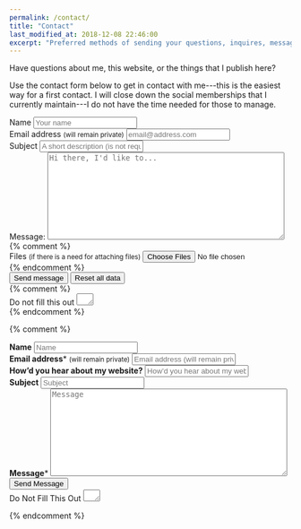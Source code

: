 ```yaml
---
permalink: /contact/
title: "Contact"
last_modified_at: 2018-12-08 22:46:00
excerpt: "Preferred methods of sending your questions, inquires, messages, and love letters to me."
---
```


Have questions about me, this website, or the things that I publish here?

Use the contact form below to get in contact with me---this is the easiest way for a first contact.
I will close down the social memberships that I currently maintain---I do not have the time needed for those to manage.

<form id="contact" name="contact" accept-charset="UTF-8" autocomplete="off" enctype="multipart/form-data" method="POST" novalidate data-netlify="true">
  <div>
    <label id="lblName" for="name">Name
      <input id="name" name="name" type="text" spellcheck="false" maxlength="255" required placeholder="Your name">
    </label>
  </div>
  <div>
    <label id="lblEmail" for="email">Email address <small>(will remain private)</small>
      <input id="email" name="email" type="email" spellcheck="false" maxlength="255" required placeholder="email@address.com">
    </label>
  </div>
  <div>
    <label id="lblSubject" for="subject">Subject
      <input id="subject" name="subject" type="text" spellcheck="true" maxlength="255" placeholder="A short description (is not required though)">
    </label>
  </div>
  <div>
    <label>Message: <textarea name="message" spellcheck="true" rows="10" cols="50" required placeholder="Hi there, I'd like to..."></textarea></label>
  </div>
  {% comment %}
  <div>
    <label id="lblFile" for="file">Files <small>(if there is a need for attaching files)</small>
      <input id="file" name="file" type="file" accept="image/*,.pdf" multiple>
    </label>
  </div>
  {% endcomment %}
  <div>
    <button id="submit" name="submit" type="submit" class="btn">Send message</button>
    <button id="reset" name="reset" type="reset" class="btn">Reset all data</button>
  </div>
  {% comment %}
  <div class="hidden">
    <label id="lblComment" for="comment">Do not fill this out
      <textarea name="comment" id="comment" rows="1" cols="1"></textarea>
      <input type="hidden" id="idstamp" name="idstamp" value="WW91J3JlIHdlbGNvbWUhCg==">
    </label>
  </div>
  {% endcomment %}
</form>

{% comment %}

<!-- this is an old form for reference only ! -->

<form id="form1" name="form1" accept-charset="UTF-8" autocomplete="off" enctype="multipart/form-data" method="post" novalidate action="https://dominicreich.com/cgi-bin/fm18.pl">
  <div class="form-group">
    <label class="sr-only" id="title7" for="Field7"><strong>Name</strong></label>
    <input id="Field7" name="realname" type="text" maxlength="255" placeholder="Name">
  </div>
  <div class="form-group">
    <label class="sr-only" id="title2" for="Field2"><strong>Email address</strong><span id="req_2" class="req">*</span> <small>(will remain private)</small></label>
    <input id="Field2" name="your_email" type="email" spellcheck="false" maxlength="255" required placeholder="Email address (will remain private)">
  </div>
  <div class="form-group">
    <label class="sr-only" id="title10" for="Field10"><strong>How&rsquo;d you hear about my website?</strong></label>
    <input id="Field10" name="heard_of" type="text" maxlength="255" placeholder="How&rsquo;d you hear about my website?">
  </div>
    <div class="form-group">
    <label class="sr-only" id="title11" for="Field11"><strong>Subject</strong></label>
    <input id="Field10" name="subject" type="text" maxlength="255" placeholder="Subject">
  </div>
  <div class="form-group">
    <label class="sr-only" id="title1" for="Field1"><strong>Message</strong><span id="req_1" class="req">*</span></label>
    <textarea id="Field1" name="message" spellcheck="true" rows="10" cols="50" required placeholder="Message"></textarea>
  </div>
  <div class="form-group">
    <button id="saveForm" name="saveForm" class="btn" type="submit">Send Message</button>
  </div>
  <div class="form-group hidden">
    <label for="comment">Do Not Fill This Out</label>
    <textarea name="comment" id="comment" rows="1" cols="1"></textarea>
    <input type="hidden" name="env_report" value="REMOTE_HOST,REMOTE_ADDR,REMOTE_USER,HTTP_USER_AGENT">
    <input type="hidden" name="recipient" value="webmail@dominicreich.com">
    <input type="hidden" name="email" value="webformmailer@dominicreich.com">
    <input type="hidden" name="required" value="realname,message">
    <input type="hidden" name="print_config" value="your_email,subject">
    <input type="hidden" name="print_blank_fields" value="1">
  </div>
</form>
{% endcomment %}
